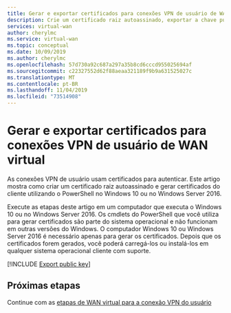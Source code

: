 ```yaml
---
title: Gerar e exportar certificados para conexões VPN de usuário de WAN virtual do Azure | Microsoft Docs
description: Crie um certificado raiz autoassinado, exportar a chave pública e gerar os certificados do cliente usando o PowerShell no Windows 10 ou no Windows Server 2016.
services: virtual-wan
author: cherylmc
ms.service: virtual-wan
ms.topic: conceptual
ms.date: 10/09/2019
ms.author: cherylmc
ms.openlocfilehash: 57d730a92c687a297a35b8cd6cccd955025694af
ms.sourcegitcommit: c22327552d62f88aeaa321189f9b9a631525027c
ms.translationtype: MT
ms.contentlocale: pt-BR
ms.lasthandoff: 11/04/2019
ms.locfileid: "73514908"
---
```

# <a name="generate-and-export-certificates-for-virtual-wan-user-vpn-connections"></a>Gerar e exportar certificados para conexões VPN de usuário de WAN virtual

As conexões VPN de usuário usam certificados para autenticar. Este artigo mostra como criar um certificado raiz autoassinado e gerar certificados do cliente utilizando o PowerShell no Windows 10 ou no Windows Server 2016.

Execute as etapas deste artigo em um computador que executa o Windows 10 ou no Windows Server 2016. Os cmdlets do PowerShell que você utiliza para gerar certificados são parte do sistema operacional e não funcionam em outras versões do Windows. O computador Windows 10 ou Windows Server 2016 é necessário apenas para gerar os certificados. Depois que os certificados forem gerados, você poderá carregá-los ou instalá-los em qualquer sistema operacional cliente com suporte.

[!INCLUDE [Export public key](../../includes/vpn-gateway-generate-export-certificates-include.md)]

## <a name="next-steps"></a>Próximas etapas

Continue com as [etapas de WAN virtual para a conexão VPN do usuário](virtual-wan-about.md)
